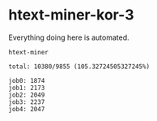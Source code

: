 # htext-miner-kor-3

Everything doing here is automated.

```
htext-miner

total: 10380/9855 (105.32724505327245%)

job0: 1874
job1: 2173
job2: 2049
job3: 2237
job4: 2047
```